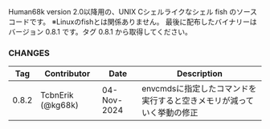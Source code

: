 Human68k version 2.0以降用の、UNIX Cシェルライクなシェル fish のソースコードです。
※Linuxのfishとは関係ありません。
最後に配布したバイナリーはバージョン 0.8.1 です。タグ 0.8.1 から取得してください。

### CHANGES
|Tag|Contributor|Date|Description|
|--|--|--|--|
|0.8.2|TcbnErik (@kg68k)|04-Nov-2024|envcmdsに指定したコマンドを実行すると空きメモリが減っていく挙動の修正|
